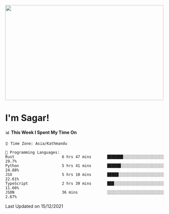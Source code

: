 
<img src="https://media.giphy.com/media/3ornk57KwDXf81rjWM/giphy.gif" width="500" height="300" frameBorder="0" class="giphy-embed" allowFullScreen></img>

#   I'm Sagar!

<!--START_SECTION:waka-->
📊 **This Week I Spent My Time On** 

```text
⌚︎ Time Zone: Asia/Kathmandu

💬 Programming Languages: 
Rust                     6 hrs 47 mins       ███████░░░░░░░░░░░░░░░░░░   29.7% 
Python                   5 hrs 41 mins       ██████░░░░░░░░░░░░░░░░░░░   24.88% 
JSX                      5 hrs 10 mins       █████░░░░░░░░░░░░░░░░░░░░   22.61% 
TypeScript               2 hrs 39 mins       ███░░░░░░░░░░░░░░░░░░░░░░   11.66% 
JSON                     36 mins             ░░░░░░░░░░░░░░░░░░░░░░░░░   2.67%

```


 Last Updated on 15/12/2021
<!--END_SECTION:waka-->
